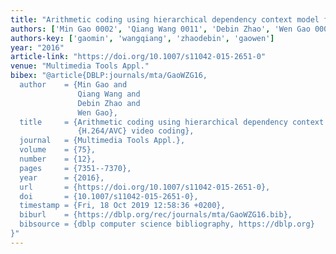 ```yaml
---
title: "Arithmetic coding using hierarchical dependency context model for H. 264/AVC video coding"
authors: ['Min Gao 0002', 'Qiang Wang 0011', 'Debin Zhao', 'Wen Gao 0001']
authors-key: ['gaomin', 'wangqiang', 'zhaodebin', 'gaowen']
year: "2016"
article-link: "https://doi.org/10.1007/s11042-015-2651-0"
venue: "Multimedia Tools Appl."
bibex: "@article{DBLP:journals/mta/GaoWZG16,
  author    = {Min Gao and
               Qiang Wang and
               Debin Zhao and
               Wen Gao},
  title     = {Arithmetic coding using hierarchical dependency context model for
               {H.264/AVC} video coding},
  journal   = {Multimedia Tools Appl.},
  volume    = {75},
  number    = {12},
  pages     = {7351--7370},
  year      = {2016},
  url       = {https://doi.org/10.1007/s11042-015-2651-0},
  doi       = {10.1007/s11042-015-2651-0},
  timestamp = {Fri, 18 Oct 2019 12:58:36 +0200},
  biburl    = {https://dblp.org/rec/journals/mta/GaoWZG16.bib},
  bibsource = {dblp computer science bibliography, https://dblp.org}
}"
---
```

